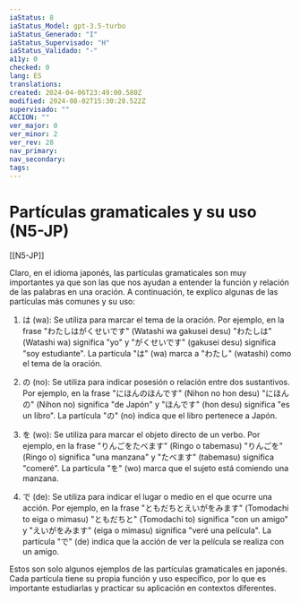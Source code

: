 ```yaml
---
iaStatus: 8
iaStatus_Model: gpt-3.5-turbo
iaStatus_Generado: "I"
iaStatus_Supervisado: "H"
iaStatus_Validado: "-"
a11y: 0
checked: 0
lang: ES
translations: 
created: 2024-04-06T23:49:00.580Z
modified: 2024-08-02T15:30:28.522Z
supervisado: ""
ACCION: ""
ver_major: 0
ver_minor: 2
ver_rev: 28
nav_primary: 
nav_secondary: 
tags:
---
```

# Partículas gramaticales y su uso (N5-JP)

[[N5-JP]]

Claro, en el idioma japonés, las partículas gramaticales son muy importantes ya que son las que nos ayudan a entender la función y relación de las palabras en una oración. A continuación, te explico algunas de las partículas más comunes y su uso:

1. は (wa): Se utiliza para marcar el tema de la oración. Por ejemplo, en la frase "わたしはがくせいです" (Watashi wa gakusei desu) "わたしは" (Watashi wa) significa "yo" y "がくせいです" (gakusei desu) significa "soy estudiante". La partícula "は" (wa) marca a "わたし" (watashi) como el tema de la oración.

2. の (no): Se utiliza para indicar posesión o relación entre dos sustantivos. Por ejemplo, en la frase "にほんのほんです" (Nihon no hon desu) "にほんの" (Nihon no) significa "de Japón" y "ほんです" (hon desu) significa "es un libro". La partícula "の" (no) indica que el libro pertenece a Japón.

3. を (wo): Se utiliza para marcar el objeto directo de un verbo. Por ejemplo, en la frase "りんごをたべます" (Ringo o tabemasu) "りんごを" (Ringo o) significa "una manzana" y "たべます" (tabemasu) significa "comeré". La partícula "を" (wo) marca que el sujeto está comiendo una manzana.

4. で (de): Se utiliza para indicar el lugar o medio en el que ocurre una acción. Por ejemplo, en la frase "ともだちとえいがをみます" (Tomodachi to eiga o mimasu) "ともだちと" (Tomodachi to) significa "con un amigo" y "えいがをみます" (eiga o mimasu) significa "veré una película". La partícula "で" (de) indica que la acción de ver la película se realiza con un amigo.

Estos son solo algunos ejemplos de las partículas gramaticales en japonés. Cada partícula tiene su propia función y uso específico, por lo que es importante estudiarlas y practicar su aplicación en contextos diferentes.
